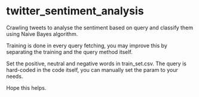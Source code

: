 # twitter_sentiment_analysis
Crawling tweets to analyse the sentiment based on query and classify them using Naive Bayes algorithm. 

Training is done in every query fetching, you may improve this by separating the training and the query method itself.

Set the positive, neutral and negative words in train_set.csv.
The query is hard-coded in the code itself, you can manually set the param to your needs.

Hope this helps.
